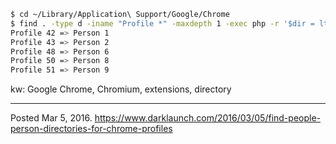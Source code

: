 ```sh
$ cd ~/Library/Application\ Support/Google/Chrome
$ find . -type d -iname "Profile *" -maxdepth 1 -exec php -r '$dir = ltrim("{}", "./"); echo $dir . " => "; echo json_decode(file_get_contents(getcwd() . "/" . $dir . "/Preferences"), false)->profile->name . "\n";' \;
Profile 42 => Person 1
Profile 43 => Person 2
Profile 48 => Person 6
Profile 50 => Person 8
Profile 51 => Person 9
```

kw: Google Chrome, Chromium, extensions, directory

---

Posted Mar 5, 2016.
https://www.darklaunch.com/2016/03/05/find-people-person-directories-for-chrome-profiles